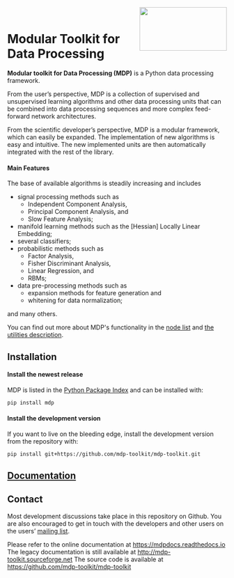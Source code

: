 <div align="center">
  <img align="right" width="200" height="100" src="https://mdp-toolkit.github.io/_images/logo_animation.gif"><br>
</div>

# Modular Toolkit for Data Processing

**Modular toolkit for Data Processing (MDP)** is a Python data processing framework.

From the user’s perspective, MDP is a collection of supervised and unsupervised learning algorithms and other data processing units that can be combined into data processing sequences and more complex feed-forward network architectures.

From the scientific developer’s perspective, MDP is a modular framework, which can easily be expanded. The implementation of new algorithms is easy and intuitive. The new implemented units are then automatically integrated with the rest of the library.


#### Main Features

The base of available algorithms is steadily increasing and includes

* signal processing methods such as
  * Independent Component Analysis,
  * Principal Component Analysis, and
  * Slow Feature Analysis;
* manifold learning methods such as the [Hessian] Locally Linear Embedding;
* several classifiers;
* probabilistic methods such as
  * Factor Analysis,
  * Fisher Discriminant Analysis,
  * Linear Regression, and
  * RBMs;
* data pre-processing methods such as
  * expansion methods for feature generation and
  * whitening for data normalization;
  
and many others.

You can find out more about MDP's functionality in the [node list](https://mdp-toolkit.github.io/node_list.html) and [the utilities description](https://mdp-toolkit.github.io/additional_utilities.html).


## Installation

#### Install the newest release

MDP is listed in the [Python Package Index](http://pypi.python.org/pypi/MDP) and can be
installed with:
```sh
pip install mdp
```

#### Install the development version

If you want to live on the bleeding edge, install the development version from the repository with:
```sh
pip install git+https://github.com/mdp-toolkit/mdp-toolkit.git
```

## [Documentation](https://mdp-toolkit.github.io/documentation.html)


## Contact

Most development discussions take place in this repository on Github. You are also encouraged to get in touch with the developers and other users on the users’ [mailing list](https://mail.python.org/mm3/mailman3/lists/mdp-toolkit.python.org/).


Please refer to the online documentation at https://mdpdocs.readthedocs.io
The legacy documentation is still available at http://mdp-toolkit.sourceforge.net
The source code is available at https://github.com/mdp-toolkit/mdp-toolkit
